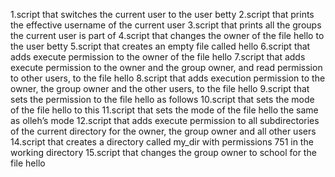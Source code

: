 1.script that switches the current user to the user betty
2.script that prints the effective username of the current user
3.script that prints all the groups the current user is part of
4.script that changes the owner of the file hello to the user betty
5.script that creates an empty file called hello
6.script that adds execute permission to the owner of the file hello
7.script that adds execute permission to the owner and the group owner, and read permission to other users, to the file hello
8.script that adds execution permission to the owner, the group owner and the other users, to the file hello
9.script that sets the permission to the file hello as follows
10.script that sets the mode of the file hello to this
11.script that sets the mode of the file hello the same as olleh’s mode
12.script that adds execute permission to all subdirectories of the current directory for the owner, the group owner and all other users
14.script that creates a directory called my_dir with permissions 751 in the working directory
15.script that changes the group owner to school for the file hello

